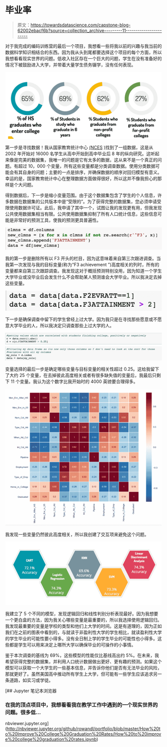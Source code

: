 # 毕业率

> 原文：<https://towardsdatascience.com/capstone-blog-62002ebacf6b?source=collection_archive---------11----------------------->

对于我完成的编码训练营的最后一个项目，我想看一些将我以前的兴趣与我当前的数据科学知识相结合的东西。因为我从头到尾都要选择这个项目的每个方面，所以我想看看现实世界的问题。低收入社区存在一个巨大的问题，学生在没有准备好的情况下被鼓励进入大学，并带着大量学生债务辍学，没有任何表现。

![](img/17c46f9ecae150228c40d77cb4a756af.png)

第一步是寻找数据！我从国家教育统计中心 [(NCES](https://nces.ed.gov/edat/variableSelect.aspx?guide=&hnt=&srch=&rnd=11&agrmnt=1&sessionid=906e43ae-f68c-4e24-a582-e282eb623ad3) )找到了一组数据，这是从 2002 年开始对 16000 名学生从高中开始到高中毕业后 8 年的纵向研究。这听起来像是完美的数据集，我唯一的问题是它有太多的数据，这从来不是一个真正的问题。有超过 10，000 个变量，所有这些变量都是分类调查数据。使用分类数据可能会有其自身的问题；主要的一点是排序，并确保数据的顺序对回归模型有意义。幸运的是，国家教育统计中心在整理数据方面做得很好，所以这并不像我担心的那样是个大问题。

得到数据后，下一步是缩小变量范围。由于这个数据集包含了学生的个人信息，许多数据在数据集的公共版本中是“受限的”。为了获得完整的数据集，您必须申请受限使用数据许可证。此后，我申请了其中一个，试图让我的发现更有用，但我发现公共使用数据集相当有限。公共使用数据集抑制了所有人口统计信息，这些信息可能是非常好的预测工具，使我的预测更具普遍性。

![](img/dc0a8c9ef10c1caf5c1e2be9ab8d80ab.png)

我的第一步是删除所有以 F3 开头的栏目，因为这意味着来自第三次跟进调查。当我第一次发现与我的目标变量(称为“F3 achievement ”)高度相关的列时，所有的变量都来自第三次跟踪调查。我发现这对于概括预测特别没用，因为知道一个学生大学毕业或没毕业后会发生什么不会帮助某人预测谁会大学毕业。所以我决定去掉这些变量。

![](img/6cbe5198d5efdb9c4797b858cf99c656.png)

下一步是确保调查中留下的学生曾经上过大学。因为我只是在寻找那些愿意或不愿意大学毕业的人，所以我决定只调查那些上过大学的人。

![](img/e974afd767a60adec2b1601aeaf15766.png)

变量选择的最后一步是确定哪些变量与目标变量的相关性超过 0.25。这给我留下了大约 25 个变量，在去掉彼此高度相关或者有很多缺失值的变量后，我最后只剩下 11 个变量。我认为这个数字比我开始时的 4000 英镑要合理得多。

![](img/ad9c3796ea99fcbdb1a217f682bd33cd.png)

我发现一些变量仍然彼此高度相关，所以我创建了交互项来避免这个问题。

![](img/db231d825a5d03700d0a548d260e29f1.png)

我建立了 5 个不同的模型，发现逻辑回归和线性判别分析表现最好。因为我想要一个更白盒的方法，因为我关心哪些变量是最重要的，所以我选择使用逻辑回归。我发现最重要的变量是学校的类型和他们上大学的时间。这是有道理的，因为正如我们在之前的图表中看到的，与就读于非盈利性大学的学生相比，就读盈利性大学的学生毕业的可能性要小得多。没有全日制上学的学生毕业的可能性也小得多。这些都是学生可以用来决定上哪所大学以确保毕业的可操作的小事情。

鉴于本次调查的基线为 69%，这些模型的性能仅比基线高出约 5%。在未来，我希望获得完整的数据集，并利用人口统计数据做出更好、更有趣的预测。如果这个模型可以获取一个大学生的一些基本信息，并告诉你他们是否有无法毕业的风险，那就更好了。虽然美国高中推动所有学生上大学，但可能有一些学生应该追求另一条道路，如实习或学徒。

[](http://nbviewer.jupyter.org/github/rowandl/portfolio/blob/master/How%20to%20Improve%20College%20Graduation%20Rates/How%20to%20improve%20college%20graduation%20rates.ipynb) [## Jupyter 笔记本浏览器

### 在我的顶点项目中，我想看看我在教学工作中遇到的一个现实世界的问题。很多低…

nbviewer.jupyter.org](http://nbviewer.jupyter.org/github/rowandl/portfolio/blob/master/How%20to%20Improve%20College%20Graduation%20Rates/How%20to%20improve%20college%20graduation%20rates.ipynb)